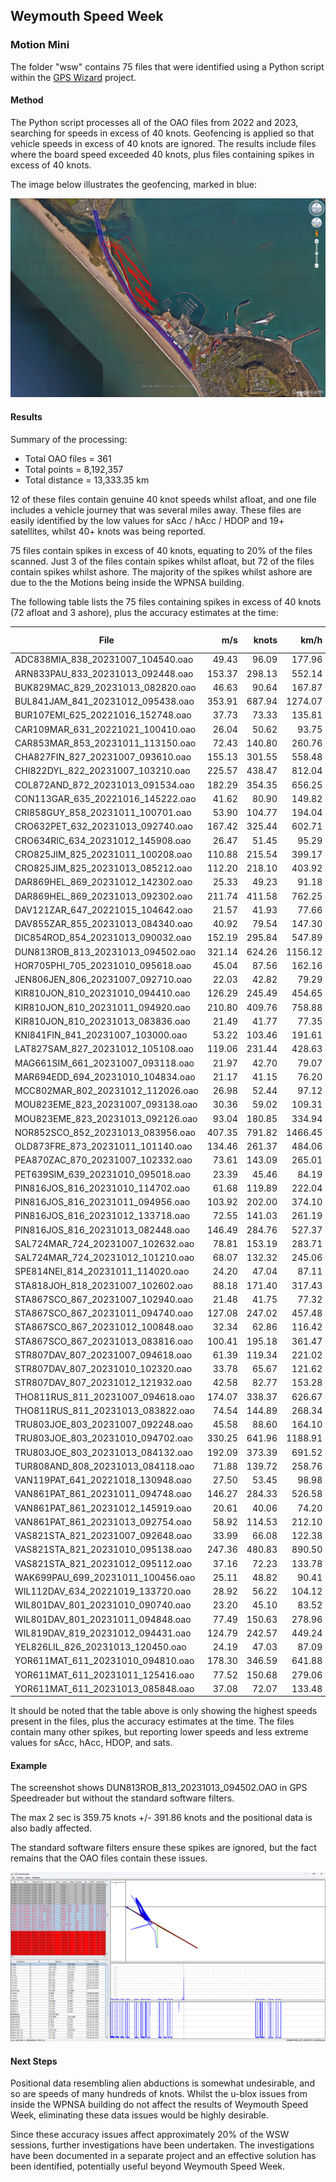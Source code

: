 ## Weymouth Speed Week

### Motion Mini

The folder "wsw" contains 75 files that were identified using a Python script within the [GPS Wizard](https://logiqx.github.io/gps-wizard/) project.



#### Method

The Python script processes all of the OAO files from 2022 and 2023, searching for speeds in excess of 40 knots. Geofencing is applied so that vehicle speeds in excess of 40 knots are ignored. The results include files where the board speed exceeded 40 knots, plus files containing spikes in excess of 40 knots.

The image below illustrates the geofencing, marked in blue:

![THOMP49NEIL_123200930_20191011_084954](img/THOMP49NEIL_123200930_20191011_084954.jpg)



#### Results

Summary of the processing:

- Total OAO files = 361
- Total points = 8,192,357
- Total distance = 13,333.35 km

12 of these files contain genuine 40 knot speeds whilst afloat, and one file includes a vehicle journey that was several miles away. These files are easily identified by the low values for sAcc / hAcc / HDOP and 19+ satellites, whilst 40+ knots was being reported.

75 files contain spikes in excess of 40 knots, equating to 20% of the files scanned. Just 3 of the files contain spikes whilst afloat, but 72 of the files contain spikes whilst ashore. The majority of the spikes whilst ashore are due to the the Motions being inside the WPNSA building.

The following table lists the 75 files containing spikes in excess of 40 knots (72 afloat and 3 ashore), plus the accuracy estimates at the time:

| File                              |    m/s |  knots |    km/h | sAcc (m/s) | hAcc (m) |  HDOP | Sats |
| --------------------------------- | -----: | -----: | ------: | ---------: | -------: | ----: | :--: |
| ADC838MIA_838_20231007_104540.oao |  49.43 |  96.09 |  177.96 |      92.77 |   814.53 | 55.40 |  5   |
| ARN833PAU_833_20231013_092448.oao | 153.37 | 298.13 |  552.14 |     906.43 |  9908.97 | 99.99 |  4   |
| BUK829MAC_829_20231013_082820.oao |  46.63 |  90.64 |  167.87 |      81.64 |  1124.23 | 40.94 |  4   |
| BUL841JAM_841_20231012_095438.oao | 353.91 | 687.94 | 1274.07 |     328.29 |  1261.58 | 83.72 |  4   |
| BUR107EMI_625_20221016_152748.oao |  37.73 |  73.33 |  135.81 |      25.59 |   383.55 | 14.31 |  6   |
| CAR109MAR_631_20221021_100410.oao |  26.04 |  50.62 |   93.75 |      45.12 |   764.81 | 32.99 |  6   |
| CAR853MAR_853_20231011_113150.oao |  72.43 | 140.80 |  260.76 |     290.57 |  1986.90 | 85.69 |  4   |
| CHA827FIN_827_20231007_093610.oao | 155.13 | 301.55 |  558.48 |     455.69 |  2716.89 | 77.82 |  4   |
| CHI822DYL_822_20231007_103210.oao | 225.57 | 438.47 |  812.04 |     999.00 | 12623.47 | 99.99 |  4   |
| COL872AND_872_20231013_091534.oao | 182.29 | 354.35 |  656.25 |     431.18 |  1038.16 | 68.80 |  4   |
| CON113GAR_635_20221016_145222.oao |  41.62 |  80.90 |  149.82 |      40.05 |   468.51 | 14.52 |  6   |
| CRI858GUY_858_20231011_100701.oao |  53.90 | 104.77 |  194.04 |      57.25 |  1110.90 | 27.57 |  4   |
| CRO632PET_632_20231013_092740.oao | 167.42 | 325.44 |  602.71 |     165.13 |  1711.09 | 48.72 |  4   |
| CRO634RIC_634_20231012_145908.oao |  26.47 |  51.45 |   95.29 |      17.76 |   222.53 |  9.43 |  6   |
| CRO825JIM_825_20231011_100208.oao | 110.88 | 215.54 |  399.17 |      61.63 |   489.67 | 30.80 |  4   |
| CRO825JIM_825_20231013_085212.oao | 112.20 | 218.10 |  403.92 |      83.01 |  1176.92 | 78.66 |  4   |
| DAR869HEL_869_20231012_142302.oao |  25.33 |  49.23 |   91.18 |      18.89 |   300.51 | 22.43 |  4   |
| DAR869HEL_869_20231013_092302.oao | 211.74 | 411.58 |  762.25 |     317.10 |  1545.01 | 96.40 |  4   |
| DAV121ZAR_647_20221015_104642.oao |  21.57 |  41.93 |   77.66 |      32.99 |   543.36 |  9.74 |  6   |
| DAV855ZAR_855_20231013_084340.oao |  40.92 |  79.54 |  147.30 |      23.32 |  1060.26 | 72.77 |  4   |
| DIC854ROD_854_20231013_090032.oao | 152.19 | 295.84 |  547.89 |     116.25 |  1551.03 | 72.93 |  4   |
| DUN813ROB_813_20231013_094502.oao | 321.14 | 624.26 | 1156.12 |     217.42 |  1601.15 | 75.93 |  4   |
| HOR705PHI_705_20231010_095618.oao |  45.04 |  87.56 |  162.16 |      71.35 |  1398.57 | 26.84 |  6   |
| JEN806JEN_806_20231007_092710.oao |  22.03 |  42.82 |   79.29 |     154.67 |  1394.35 | 42.05 |  4   |
| KIR810JON_810_20231010_094410.oao | 126.29 | 245.49 |  454.65 |     750.64 |  2703.32 | 99.99 |  4   |
| KIR810JON_810_20231011_094920.oao | 210.80 | 409.76 |  758.88 |     142.33 |   691.69 | 54.52 |  4   |
| KIR810JON_810_20231013_083836.oao |  21.49 |  41.77 |   77.35 |      24.58 |   482.95 | 21.04 |  4   |
| KNI841FIN_841_20231007_103000.oao |  53.22 | 103.46 |  191.61 |     132.49 |   954.33 | 58.58 |  4   |
| LAT827SAM_827_20231012_105108.oao | 119.06 | 231.44 |  428.63 |     176.38 |  2293.15 | 99.99 |  4   |
| MAG661SIM_661_20231007_093118.oao |  21.97 |  42.70 |   79.07 |      90.97 |  1165.86 | 21.62 |  6   |
| MAR694EDD_694_20231010_104834.oao |  21.17 |  41.15 |   76.20 |      37.71 |   522.85 | 17.33 |  6   |
| MCC802MAR_802_20231012_112026.oao |  26.98 |  52.44 |   97.12 |      17.38 |   248.05 | 23.12 |  4   |
| MOU823EME_823_20231007_093138.oao |  30.36 |  59.02 |  109.31 |      43.51 |   408.42 | 32.90 |  4   |
| MOU823EME_823_20231013_092126.oao |  93.04 | 180.85 |  334.94 |     201.82 |  1668.80 | 78.60 |  4   |
| NOR852SCO_852_20231013_083956.oao | 407.35 | 791.82 | 1466.45 |     377.33 |  1171.81 | 84.09 |  4   |
| OLD873FRE_873_20231011_101140.oao | 134.46 | 261.37 |  484.06 |     126.75 |  1391.98 | 75.56 |  4   |
| PEA870ZAC_870_20231007_102332.oao |  73.61 | 143.09 |  265.01 |     219.50 |  1093.06 | 38.98 |  4   |
| PET639SIM_639_20231010_095018.oao |  23.39 |  45.46 |   84.19 |      42.81 |   381.87 |  5.73 |  6   |
| PIN816JOS_816_20231010_114702.oao |  61.68 | 119.89 |  222.04 |     456.99 |  3809.52 | 99.99 |  4   |
| PIN816JOS_816_20231011_094956.oao | 103.92 | 202.00 |  374.10 |     108.00 |   909.45 | 35.60 |  4   |
| PIN816JOS_816_20231012_133718.oao |  72.55 | 141.03 |  261.19 |      57.19 |  1071.00 | 72.79 |  4   |
| PIN816JOS_816_20231013_082448.oao | 146.49 | 284.76 |  527.37 |     128.44 |  1655.97 | 79.72 |  4   |
| SAL724MAR_724_20231007_102632.oao |  78.81 | 153.19 |  283.71 |      43.78 |   749.79 | 28.49 |  4   |
| SAL724MAR_724_20231012_101210.oao |  68.07 | 132.32 |  245.06 |     118.20 |   833.18 | 18.84 |  4   |
| SPE814NEI_814_20231011_114020.oao |  24.20 |  47.04 |   87.11 |      12.12 |    88.18 | 10.85 |  5   |
| STA818JOH_818_20231007_102602.oao |  88.18 | 171.40 |  317.43 |      78.08 |   753.72 | 36.40 |  4   |
| STA867SCO_867_20231007_102940.oao |  21.48 |  41.75 |   77.32 |      35.79 |   411.37 | 19.47 |  4   |
| STA867SCO_867_20231011_094740.oao | 127.08 | 247.02 |  457.48 |      95.68 |   739.12 | 43.40 |  4   |
| STA867SCO_867_20231012_100848.oao |  32.34 |  62.86 |  116.42 |      85.27 |   645.13 | 16.94 |  4   |
| STA867SCO_867_20231013_083816.oao | 100.41 | 195.18 |  361.47 |     148.72 |  1307.51 | 50.22 |  4   |
| STR807DAV_807_20231007_094618.oao |  61.39 | 119.34 |  221.02 |      32.22 |   463.42 | 26.67 |  4   |
| STR807DAV_807_20231010_102320.oao |  33.78 |  65.67 |  121.62 |      21.25 |   246.67 | 15.97 |  6   |
| STR807DAV_807_20231012_121932.oao |  42.58 |  82.77 |  153.28 |     134.91 |   894.45 | 25.57 |  4   |
| THO811RUS_811_20231007_094618.oao | 174.07 | 338.37 |  626.67 |     113.85 |  1759.98 | 50.42 |  4   |
| THO811RUS_811_20231013_083822.oao |  74.54 | 144.89 |  268.34 |      97.40 |  1832.99 | 73.52 |  4   |
| TRU803JOE_803_20231007_092248.oao |  45.58 |  88.60 |  164.10 |     540.60 |  3038.62 | 92.19 |  4   |
| TRU803JOE_803_20231010_094702.oao | 330.25 | 641.96 | 1188.91 |     996.24 | 15799.92 | 99.99 |  4   |
| TRU803JOE_803_20231013_084132.oao | 192.09 | 373.39 |  691.52 |     232.23 |  1774.95 | 66.17 |  4   |
| TUR808AND_808_20231013_084118.oao |  71.88 | 139.72 |  258.76 |     147.93 |   756.45 | 21.58 |  4   |
| VAN119PAT_641_20221018_130948.oao |  27.50 |  53.45 |   98.98 |     168.05 |  2371.31 | 43.54 |  6   |
| VAN861PAT_861_20231011_094748.oao | 146.27 | 284.33 |  526.58 |     186.53 |   908.73 | 63.43 |  4   |
| VAN861PAT_861_20231012_145919.oao |  20.61 |  40.06 |   74.20 |      20.95 |   241.84 |  7.80 |  4   |
| VAN861PAT_861_20231013_092754.oao |  58.92 | 114.53 |  212.10 |      69.94 |   580.80 | 16.06 |  4   |
| VAS821STA_821_20231007_092648.oao |  33.99 |  66.08 |  122.38 |      51.06 |   657.00 | 32.22 |  4   |
| VAS821STA_821_20231010_095138.oao | 247.36 | 480.83 |  890.50 |     848.82 |  4660.41 | 99.99 |  4   |
| VAS821STA_821_20231012_095112.oao |  37.16 |  72.23 |  133.78 |      98.47 |  1058.53 | 32.96 |  4   |
| WAK699PAU_699_20231011_100456.oao |  25.11 |  48.82 |   90.41 |      43.84 |   701.22 | 21.69 |  6   |
| WIL112DAV_634_20221019_133720.oao |  28.92 |  56.22 |  104.12 |      39.08 |   405.67 |  6.43 |  6   |
| WIL801DAV_801_20231010_090740.oao |  23.20 |  45.10 |   83.52 |      10.17 |   121.30 |  4.46 |  5   |
| WIL801DAV_801_20231011_094848.oao |  77.49 | 150.63 |  278.96 |     115.49 |  1973.00 | 45.40 |  4   |
| WIL819DAV_819_20231012_094431.oao | 124.79 | 242.57 |  449.24 |     312.48 |  2616.96 | 75.16 |  4   |
| YEL826LIL_826_20231013_120450.oao |  24.19 |  47.03 |   87.09 |     197.25 |  1830.68 | 70.65 |  4   |
| YOR611MAT_611_20231010_094810.oao | 178.30 | 346.59 |  641.88 |     463.37 |  5505.50 | 99.99 |  5   |
| YOR611MAT_611_20231011_125416.oao |  77.52 | 150.68 |  279.06 |     174.17 |  1791.17 | 40.21 |  4   |
| YOR611MAT_611_20231013_085848.oao |  37.08 |  72.07 |  133.48 |      33.57 |   735.67 | 16.72 |  4   |

It should be noted that the table above is only showing the highest speeds present in the files, plus the accuracy estimates at the time. The files contain many other spikes, but reporting lower speeds and less extreme values for sAcc, hAcc, HDOP, and sats.



#### Example

The screenshot shows DUN813ROB_813_20231013_094502.OAO in GPS Speedreader but without the standard software filters.

The max 2 sec is 359.75 knots +/- 391.86 knots and the positional data is also badly affected.

The standard software filters ensure these spikes are ignored, but the fact remains that the OAO files contain these issues.

![DUN813ROB_813_20231013_094502](img/DUN813ROB_813_20231013_094502.png)



#### Next Steps

Positional data resembling alien abductions is somewhat undesirable, and so are speeds of many hundreds of knots. Whilst the u-blox issues from inside the WPNSA building do not affect the results of Weymouth Speed Week, eliminating these data issues would be highly desirable.

Since these accuracy issues affect approximately 20% of the WSW sessions, further investigations have been undertaken. The investigations have been documented in a separate project and an effective solution has been identified, potentially useful beyond Weymouth Speed Week.

